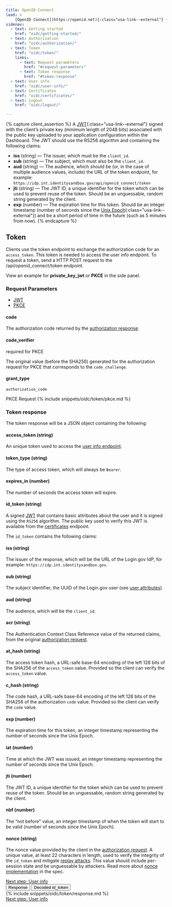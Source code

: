 ```yaml
---
title: OpenID Connect
lead: >
    [OpenID Connect](https://openid.net){:class="usa-link--external"} (OIDC) is a simple identity layer built on top of the OAuth 2.0 protocol. Login.gov supports [version 1.0](https://openid.net/specs/openid-connect-core-1_0.html){:class="usa-link--external"} of the specification and conforms to the [iGov Profile](https://openid.net/wg/igov){:class="usa-link--external"}.
sidenav:
  - text: Getting started
    href: "oidc/getting-started/"
  - text: Authorization
    href: "oidc/authorization/"
  - text: Token
    href: "oidc/token/"
    links:
      - text: Request parameters
        href: "#request-parameters"
      - text: Token response
        href: "#token-response"
  - text: User info
    href: "oidc/user-info/"
  - text: Certificates
    href: "oidc/certificates/"
  - text: Logout
    href: "oidc/logout/"

---
```

{% capture client_assertion %}
A [JWT](https://jwt.io/){:class="usa-link--external"} signed with the client’s private key (minimum length of 2048 bits) associated with the public key uploaded to your application configuration within the Dashboard. The JWT should use the RS256 algorithm and containing the following claims:
- **iss** (string) — The issuer, which must be the `client_id`.
- **sub** (string) — The subject, which must also be the `client_id`.
- **aud** (string) — The audience, which should be (or, in the case of multiple audience values, include) the URL of the token endpoint, for example: `https://idp.int.identitysandbox.gov/api/openid_connect/token`
- **jti** (string) — The JWT ID, a unique identifier for the token which can be used to prevent reuse of the token. Should be an unguessable, random string generated by the client.
- **exp** (number) — The expiration time for this token. Should be an integer timestamp (number of seconds since the [Unix Epoch](https://en.wikipedia.org/wiki/Unix_time){:class="usa-link--external"}) and be a short period of time in the future (such as 5 minutes from now).
{% endcapture %}


<div class="grid-row grid-gap">
  <div class="desktop:grid-col-8 mobile:grid-col-full">
    <h2 id="token">Token</h2>
    <p>Clients use the token endpoint to exchange the authorization code for an  <code class="language-plaintext highlighter-rouge">access_token</code>. This token is needed to access the user info endpoint. To request a token, send a HTTP POST request to the /api/openid_connect/token endpoint.</p> 
    <p>View an example for <strong>private_key_jwt</strong> or <strong>PKCE</strong> in the side panel.</p>
    <h3 class="margin-top-4" id="request-parameters">Request Parameters</h3>
    <ul class="doc-sub-nav">
      <li id="jwt-nav" class="doc-sub-nav-item margin-left-neg-3"><a href="{% link _pages/oidc/token.md %}#token">JWT</a></li>
      <li id="pkce-nav" class="doc-sub-nav-item code-button__selected margin-left-3"><a href="{% link _pages/oidc/token/pkce.md %}#token">PKCE</a></li> 
    </ul>
    <div class="dev-doc-row">
      <div class="grid-row">
        <div class="grid-col-5">
          <h4>code</h4>
        </div>
        <div class="grid-col-7 padding-bottom-2">
          <p>
            The authorization code returned by the <a class="usa-link" href="{{ '/oidc/authorization/#authorization-response' | prepend: site.baseurl }}">authorization response</a>.
          </p>
        </div>
      </div>
    </div>
    <div class="dev-doc-row pkce-only">
      <div class="grid-row">
        <div class="grid-col-5">
          <h4>code_verifier</h4><span class="text-italic">required for PKCE</span>
        </div>
        <div class="grid-col-7">
          <p>
            The original value (before the SHA256) generated for the authorization request for PKCE that corresponds to the <code class="language-plaintext highlighter-rouge">code_challenge</code>.
          </p>
        </div>
      </div>
    </div>
    <div class="grid-row dev-doc-row">
      <div class="grid-col-5">
        <h4>grant_type</h4>
      </div>
      <div class="grid-col-7">
        <p>
          <code class="language-plaintext highlighter-rouge">authorization_code</code>
        </p>
      </div>
    </div>
  </div>
  <div class="usa-layout-docs__main code-snippet-column desktop:grid-col-4">
    <section id="pkce" class="code-snippet-section">
      <span class="code-button code-button__selected margin-left-2">PKCE Request</span>
      {% include snippets/oidc/token/pkce.md %}
    </section>
  </div>
</div>
<div class="grid-row grid-gap">
  <div class="desktop:grid-col-8 mobile:grid-col-full">
    <h3 id="token-response" class="margin-top-6">Token response</h3>
    <p>The token response will be a JSON object containing the following:</p>
    <div class="dev-doc-row">
      <div class="grid-row">
        <div class="grid-col-5">
          <h4 id="access_token-string">access_token<span class="text-normal"> (string)</span></h4>
        </div>
        <div class="grid-col-7">
          <p>
            An unique token used to access the <a href="{{ '/oidc/user-info/' | prepend: site.baseurl }}" class="usa-link">user info endpoint</a>.
          </p>
        </div>
      </div>
    </div>
    <div class="dev-doc-row">
      <div class="grid-row">
        <div class="grid-col-5">
          <h4>token_type <span class="text-normal">(string)</span></h4>
        </div>
        <div class="grid-col-7">
          <p>
            The type of access token, which will always be <code class="language-plaintext highlighter-rouge">Bearer</code>.
          </p>
        </div>
      </div>
    </div>
    <div class="dev-doc-row">
      <div class="grid-row">
        <div class="grid-col-5">
          <h4>expires_in <span class="text-normal">(number)</span></h4>
        </div>
        <div class="grid-col-7">
          <p>
            The number of seconds the access token will expire.
          </p>
        </div>
      </div>
    </div>
    <div class="dev-doc-row">
      <div class="grid-row">
        <div class="grid-col-5">
          <h4>id_token <span class="text-normal">(string)</span></h4>
        </div>
        <div class="grid-col-7">
          <p>
            A signed <a href="https://jwt.io/" class="usa-link usa-link--external">JWT</a> that contains basic attributes about the user and it is signed using the <code class="language-plaintext highlighter-rouge">RS256</code> algorithm. The public key used to verify this JWT is available from the <a href="{{ '/oidc/certificates/' | prepend: site.baseurl }}" class="usa-link">certificates</a> endpoint.
          </p>
        </div>
      </div>
    </div>
    <p>The <code class="language-plaintext highlighter-rouge">id_token</code> contains the following claims:</p>
    <div class="dev-doc-row">
      <div class="grid-row">
        <div class="grid-col-5">
          <h4>iss <span class="text-normal">(string)</span></h4>
        </div>
        <div class="grid-col-7">
          <p>
            The issuer of the response, which will be the URL of the Login.gov IdP, for example: <code class="language-plaintext highlighter-rouge">https://idp.int.identitysandbox.gov</code>.
          </p>
        </div>
      </div>
    </div>
    <div class="dev-doc-row">
      <div class="grid-row">
        <div class="grid-col-5">
          <h4>sub <span class="text-normal">(string)</span></h4>
        </div>
        <div class="grid-col-7">
          <p>
            The subject identifier, the UUID of the Login.gov user (see <a href="{{ '/attributes/' | prepend: site.baseurl }}" class="usa-link">user attributes</a>).
          </p>
        </div>
      </div>
    </div>
    <div class="dev-doc-row">
      <div class="grid-row">
        <div class="grid-col-5">
          <h4>aud <span class="text-normal">(string)</span></h4>
        </div>
        <div class="grid-col-7">
          <p>
            The audience, which will be the <code class="language-plaintext highlighter-rouge">client_id</code>.
          </p>
        </div>
      </div>
    </div>
    <div class="dev-doc-row">
      <div class="grid-row">
        <div class="grid-col-5">
          <h4>acr <span class="text-normal">(string)</span></h4>
        </div>
        <div class="grid-col-7">
          <p>
            The Authentication Context Class Reference value of the returned claims, from the original <a href="{{ '/oidc/authorization/' | prepend: site.baseurl }}" class="usa-link">authorization request</a>.
          </p>
        </div>
      </div>
    </div>
    <div class="dev-doc-row">
      <div class="grid-row">
        <div class="grid-col-5">
          <h4>at_hash <span class="text-normal">(string)</span></h4>
        </div>
        <div class="grid-col-7">       
          <p>
            The access token hash, a URL-safe base-64 encoding of the left 128 bits of the SHA256 of the <code class="language-plaintext highlighter-rouge">access_token</code> value. Provided so the client can verify the <code class="language-plaintext highlighter-rouge">access_token</code> value.
          </p>
        </div>
      </div>
    </div>
    <div class="dev-doc-row">
      <div class="grid-row">
        <div class="grid-col-5">
          <h4>c_hash <span class="text-normal">(string)</span></h4>
        </div>
        <div class="grid-col-7">       
          <p>
            The code hash, a URL-safe base-64 encoding of the left 128 bits of the SHA256 of the authorization <code class="language-plaintext highlighter-rouge">code</code> value. Provided so the client can verify the <code class="language-plaintext highlighter-rouge">code</code> value.
          </p>
        </div>
      </div>
    </div>
    <div class="dev-doc-row">
      <div class="grid-row">
        <div class="grid-col-5">
          <h4>exp <span class="text-normal">(number)</span></h4>
        </div>
        <div class="grid-col-7">       
          <p>
            The expiration time for this token, an integer timestamp representing the number of seconds since the Unix Epoch.
          </p>
        </div>
      </div>
    </div>
    <div class="dev-doc-row">
      <div class="grid-row">
        <div class="grid-col-5">
          <h4 id="iat-number">iat <span class="text-normal">(number)</span></h4>
        </div>
        <div class="grid-col-7">       
          <p>
            Time at which the JWT was issued, an integer timestamp representing the number of seconds since the Unix Epoch.
          </p>
        </div>
      </div>
    </div>
    <div class="dev-doc-row">
      <div class="grid-row">
        <div class="grid-col-5">
          <h4>jti <span class="text-normal">(number)</span></h4>
        </div>
        <div class="grid-col-7">       
          <p>
            The JWT ID, a unique identifier for the token which can be used to prevent reuse of the token. Should be an unguessable, random string generated by the client.
          </p>
        </div>
      </div>
    </div>
    <div class="dev-doc-row">
      <div class="grid-row">
        <div class="grid-col-5">
          <h4>nbf <span class="text-normal">(number)</span></h4>
        </div>
        <div class="grid-col-7">       
          <p>
            The “not before” value, an integer timestamp of when the token will start to be valid (number of seconds since the Unix Epoch).
          </p>
        </div>
      </div>
    </div>
    <div class="dev-doc-row">
      <div class="grid-row">
        <div class="grid-col-5">
          <h4>nonce <span class="text-normal">(string)</span></h4>
        </div>
        <div class="grid-col-7">       
          <p>
            The nonce value provided by the client in the <a class="usa-link" href="{{ '/oidc/authorization/' | prepend: site.baseurl }}">authorization request</a>. A unique value, at least 22 characters in length, used to verify the integrity of the <code class="language-plaintext highlighter-rouge">id_token</code> and mitigate <a href="https://en.wikipedia.org/wiki/Replay_attack" class="usa-link usa-link--external">replay attacks</a>. This value should include per-session state and be unguessable by attackers. Read more about <a href="https://openid.net/specs/openid-connect-core-1_0.html#NonceNotes" class="usa-link usa-link--external">nonce implementation</a> in the spec.
          </p>
        </div>
      </div>
    </div>
    <a href="{{ '/oidc/user-info/' | prepend: site.baseurl }}" class="usa-link margin-top-4 mobile:display-none desktop:display-block">Next step: User info</a>
  </div>
  <div class="usa-layout-docs__main code-snippet-column desktop:grid-col-4">
    <section class="code-snippet-section margin-top-2 position-relative z-index-1">
      <button id="oidc_token_tab1_button" data-selector="oidc_token" class="code-button code-button__selected margin-left-2">Response</button>
      <button id="oidc_token_tab2_button" data-selector="oidc_token" class="code-button margin-left-2">Decoded id_token</button>
      <section id="oidc_token_tab1">
        {% include snippets/oidc/token/response.md %}
      </section>
      <section id="oidc_token_tab2" hidden>
        {% include snippets/oidc/token/token.md %}
      </section>
    </section>
  </div>
  <a href="{{ '/oidc/user-info/' | prepend: site.baseurl }}" class="usa-link mobile:display-block desktop:display-none margin-top-2">Next step: User info</a>
</div>
